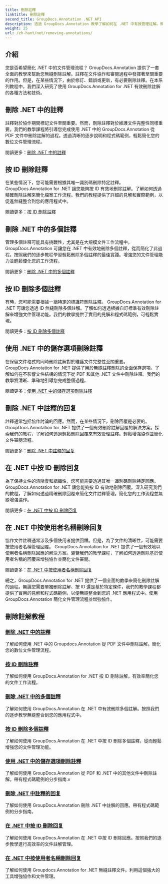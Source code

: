 ```yaml
---
title: 刪除註釋
linktitle: 刪除註釋
second_title: GroupDocs.Annotation .NET API
description: 透過 GroupDocs.Annotation 教學了解如何在 .NET 中有效管理註解。簡化您的文件工作流程並無縫增強協作。
weight: 25
url: /zh-hant/net/removing-annotations/
---
```

## 介紹

您是否希望簡化 .NET 中的文件管理流程？ GroupDocs.Annotation 提供了一套全面的教學來幫助您無縫刪除註解。註釋在文件協作和審閱過程中發揮著至關重要的作用。但是，在某些情況下，由於修訂、錯誤或更新，有必要刪除註釋。在本系列教程中，我們深入研究了使用 GroupDocs.Annotation for .NET 有效刪除註解的各種方法和技術。

## 刪除 .NET 中的註釋
註釋對於協作期間標記文件至關重要。然而，刪除註釋對於維護文件完整性同樣重要。我們的教學課程將引導您完成使用 .NET 中的 GroupDocs.Annotation 從 PDF 文件中刪除註解的過程。透過清晰的逐步說明和程式碼範例，輕鬆簡化您的數位文件管理流程。

閱讀更多：[刪除 .NET 中的註釋](./remove-annotations/)

## 按 ID 刪除註釋
在某些情況下，您可能需要根據其唯一識別碼刪除特定註釋。 GroupDocs.Annotation for .NET 讓您能夠按 ID 有效地刪除註解。了解如何透過精確刪除註解來簡化檔案工作流程。我們的教程提供了詳細的見解和實際範例，以促進無縫整合到您的應用程式中。

閱讀更多：[按 ID 刪除註釋](./remove-annotations-by-id/)

## 刪除 .NET 中的多個註釋
管理多個註釋可能具有挑戰性，尤其是在大規模文件工作流程中。 GroupDocs.Annotation 可讓您在 .NET 中有效地刪除多個註釋，從而簡化了此過程。按照我們的逐步教程學習輕鬆刪除多個註釋的最佳實踐。增強您的文件管理能力並輕鬆優化您的工作流程。

閱讀更多：[刪除 .NET 中的多個註釋](./remove-multiple-annotations/)

## 按 ID 刪除多個註釋
有時，您可能需要根據一組特定的標識符刪除註釋。 GroupDocs.Annotation for .NET 可讓您透過 ID 無縫刪除多個註解。了解如何透過根據自訂標準有效刪除註解來增強文件管理功能。我們的教學提供了實用的見解和程式碼範例，可輕鬆實現。

閱讀更多：[按 ID 刪除多個註釋](./remove-multiple-annotations-by-ids/)

## 使用 .NET 中的儲存選項刪除註釋
在保留文件格式的同時刪除註解對於維護文件完整性至關重要。 GroupDocs.Annotation for .NET 提供了用於無縫註釋刪除的全面保存選項。了解如何在不影響文件結構的情況下從 PDF 和其他 .NET 文件中刪除註釋。我們的教學將清晰、準確地引導您完成整個過程。

閱讀更多：[使用 .NET 中的儲存選項刪除註釋](./remove-annotations-using-save-options/)

## 刪除 .NET 中註釋的回复
註釋通常包括協作討論的回應。然而，在某些情況下，刪除回覆是必要的。 GroupDocs.Annotation for .NET 提供了一個有效刪除註解回覆的解決方案。探索我們的教程，了解如何透過輕鬆刪除回覆來有效管理註釋。輕鬆增強協作並簡化文件審閱流程。

閱讀更多：[刪除 .NET 中註釋的回复](./remove-replies-to-annotations/)

## 在 .NET 中按 ID 刪除回复
為了保持文件的清晰度和組織性，您可能需要透過其唯一識別碼刪除特定回應。 GroupDocs.Annotation for .NET 讓您能夠按 ID 有效地刪除回覆。深入研究我們的教程，了解如何透過精確刪除回覆來簡化文件註釋管理。簡化您的工作流程並無縫增強協作。

閱讀更多：[在 .NET 中按 ID 刪除回复](./remove-replies-by-id/)

## 在 .NET 中按使用者名稱刪除回复
協作文件註釋通常涉及多個使用者提供回饋。但是，為了文件的清晰性，可能需要按使用者名稱管理回覆。 GroupDocs.Annotation for .NET 提供了一個有效地以使用者名稱刪除回應的解決方案。瀏覽我們的教學課程，了解如何透過刪除基於使用者名稱的回覆來增強協作並簡化文件審閱。

閱讀更多：[在 .NET 中按使用者名稱刪除回复](./remove-replies-by-username/)

總之，GroupDocs.Annotation for .NET 提供了一個全面的教學來簡化刪除註解的過程。無論您需要單獨刪除註解、按 ID 還是基於特定條件，我們的教學課程都提供了實用的見解和程式碼範例，以便無縫整合到您的 .NET 應用程式中。使用 GroupDocs.Annotation 簡化文件管理流程並增強協作。
## 刪除註解教程
### [刪除 .NET 中的註釋](./remove-annotations/)
了解如何使用 .NET 中的 Groupdocs.Annotation 從 PDF 文件中刪除註解。簡化您的數位文件管理流程。
### [按 ID 刪除註釋](./remove-annotations-by-id/)
了解如何使用 GroupDocs.Annotation for .NET 按 ID 刪除註解。有效率簡化您的文件工作流程。
### [刪除 .NET 中的多個註釋](./remove-multiple-annotations/)
了解如何使用 GroupDocs.Annotation 在 .NET 中有效刪除多個註解。按照我們的逐步教學無縫整合到您的應用程式中。
### [按 ID 刪除多個註釋](./remove-multiple-annotations-by-ids/)
了解如何使用 GroupDocs.Annotation 在 .NET 中按 ID 刪除多個註釋，從而輕鬆增強您的文件管理功能。
### [使用 .NET 中的儲存選項刪除註釋](./remove-annotations-using-save-options/)
了解如何使用 GroupDocs.Annotation 從 PDF 和 .NET 中的其他文件中刪除註解。帶有程式碼範例的分步指南.v
### [刪除 .NET 中註釋的回复](./remove-replies-to-annotations/)
了解如何使用 GroupDocs.Annotation 刪除 .NET 中註解的回應。帶有程式碼範例的分步指南。
### [在 .NET 中按 ID 刪除回复](./remove-replies-by-id/)
了解如何使用 GroupDocs.Annotation 在 .NET 中按 ID 刪除回應。按照我們的逐步教學進行高效率的文件註解管理。
### [在 .NET 中按使用者名稱刪除回复](./remove-replies-by-username/)
了解如何使用 Groupdocs.Annotation for .NET 無縫註釋文件。利用這個強大的工具增強協作和文件管理。